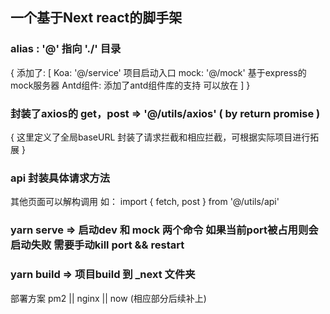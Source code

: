 ## 一个基于Next react的脚手架



### alias : '@' 指向 './' 目录
{
  添加了: [
    Koa: '@/service' 项目启动入口
    mock: '@/mock' 基于express的mock服务器
    Antd组件: 添加了antd组件库的支持 可以放在
  ]
}


### 封装了axios的 get，post =>  '@/utils/axios' ( by return promise )
  {
    这里定义了全局baseURL
    封装了请求拦截和相应拦截，可根据实际项目进行拓展
  }
  
  
### api 封装具体请求方法
  其他页面可以解构调用
    如： import { fetch, post } from '@/utils/api'


### yarn serve => 启动dev 和 mock 两个命令 如果当前port被占用则会启动失败 需要手动kill port && restart


### yarn build => 项目build 到 _next 文件夹
  部署方案 pm2 || nginx || now    (相应部分后续补上)
